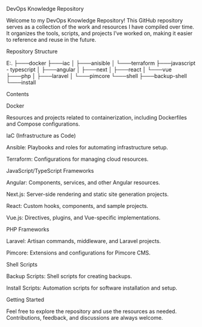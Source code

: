 DevOps Knowledge Repository

Welcome to my DevOps Knowledge Repository! This GitHub repository serves as a collection of the work and resources I have compiled over time. It organizes the tools, scripts, and projects I’ve worked on, making it easier to reference and reuse in the future.

Repository Structure

E:.
├───docker
├───iac
│   ├───anisible
│   └───terraform
├───javascript - typescript
│   ├───angular
│   ├───next
│   ├───react
│   └───vue
├───php
│   ├───laravel
│   └───pimcore
└───shell
    ├───backup-shell
    └───install

Contents

Docker

Resources and projects related to containerization, including Dockerfiles and Compose configurations.

IaC (Infrastructure as Code)

Ansible: Playbooks and roles for automating infrastructure setup.

Terraform: Configurations for managing cloud resources.

JavaScript/TypeScript Frameworks

Angular: Components, services, and other Angular resources.

Next.js: Server-side rendering and static site generation projects.

React: Custom hooks, components, and sample projects.

Vue.js: Directives, plugins, and Vue-specific implementations.

PHP Frameworks

Laravel: Artisan commands, middleware, and Laravel projects.

Pimcore: Extensions and configurations for Pimcore CMS.

Shell Scripts

Backup Scripts: Shell scripts for creating backups.

Install Scripts: Automation scripts for software installation and setup.

Getting Started

Feel free to explore the repository and use the resources as needed. Contributions, feedback, and discussions are always welcome.